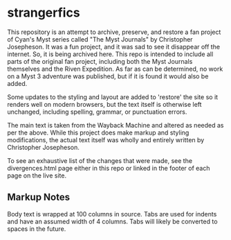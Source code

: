 # strangerfics
This repository is an attempt to archive, preserve, and restore a fan project of Cyan's Myst series
called "The Myst Journals" by Christopher Josepheson. It was a fun project, and it was sad to see it
disappear off the internet. So, it is being archived here. This repo is intended to include all
parts of the original fan project, including both the Myst Journals themselves and the Riven
Expedition. As far as can be determined, no work on a Myst 3 adventure was published, but if it is
found it would also be added.

Some updates to the styling and layout are added to 'restore' the site so it renders well on modern
browsers, but the text itself is otherwise left unchanged, including spelling, grammar, or
punctuation errors.

The main text is taken from the Wayback Machine and altered as needed as per the above. While this
project does make markup and styling modifications, the actual text itself was wholly and entirely
written by Christopher Josepheson.

To see an exhaustive list of the changes that were made, see the divergences.html page either in
this repo or linked in the footer of each page on the live site.

## Markup Notes

Body text is wrapped at 100 columns in source. Tabs are used for indents and have an assumed width
of 4 columns. Tabs will likely be converted to spaces in the future.
